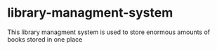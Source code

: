 # library-managment-system
This library managment system is used to store enormous amounts of books stored in one place
